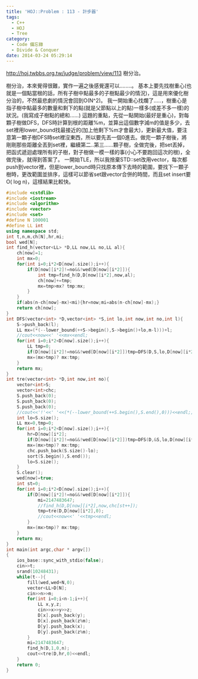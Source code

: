 ```yaml
---
title: 'HOJ::Problem : 113 - 計步器'
tags:
  - C++
  - HOJ
  - Tree
category:
  - Code 備忘錄
  - Divide & Conquer
date: 2014-03-24 05:29:14
---
```



http://hoj.twbbs.org.tw/judge/problem/view/113
樹分治。

<!--more-->

樹分治，本來覺得很難，實作一遍之後感覺還可以........。
基本上要先找樹重心(也就是一個點當根的話，所有子樹中點最多的子樹點最少的情況)，這是用來優化樹分治的，不然最悲劇的情況會回到O(N^2)。
我一開始重心找爛了.....，樹重心是指子樹中點最多的數量和剩下的點(就是父節點以上的點)一樣多(或差不多一樣)的狀況。(我寫成子樹點的總和......)
這題的重點，先從一點開始(最好是重心)，對每顆子樹做DFS，DFS時計算到根的距離%m，並算出這個數字減m的值是多少，去set裡用lower_bound找最接近的(加上他剩下%m才會最大)，更新最大值，要注意第一顆子樹DFS時set裡沒東西，所以要先丟一個0進去。做完一顆子樹後，將剛剛那些距離全丟到set裡，繼續第二..第三......顆子樹，全做完後，把set丟掉，把函式遞迴處理所有的子樹，對子樹做一模一樣的事(小心不要跑回這次的根)，全做完後，就得到答案了。
一開始TLE，所以我捨棄STD::set改用vector，每次都push到vector裡，但是lower_bound時只找原本傳下去時的範圍，要找下一顆子樹時，更改範圍並排序，這樣可以節省set跟vector合併的時間，而且set insert要O( log n)，這樣結果比較快。



``` c++
#include <cstdlib>
#include <iostream>
#include <algorithm>
#include <vector>
#include <set>
#define N 100001
#define LL int
using namespace std;
int t,n,m,ch[N],hr,mi;
bool wed[N];
int find_h(vector<LL> *D,LL now,LL no,LL al){
    ch[now]=1;
    int mx=0;
    for(int i=0;i*2<D[now].size();i++){
        if(D[now][i*2]!=no&&!wed[D[now][i*2]]){
            int tmp=find_h(D,D[now][i*2],now,al);
            ch[now]+=tmp;
            mx=tmp>mx? tmp:mx;
        }
    }
    if(abs(n-ch[now]-mx)<mi){hr=now;mi=abs(n-ch[now]-mx);}
    return ch[now];
}
int DFS(vector<int> *D,vector<int> *S,int lo,int now,int no,int l){
    S->push_back(l);
    LL mx=(*(--lower_bound(++S->begin(),S->begin()+lo,m-l)))+l;
    //cout<<now<<' '<<mx<<endl;
    for(int i=0;i*2<D[now].size();i++){
        LL tmp=0;
        if(D[now][i*2]!=no&&!wed[D[now][i*2]])tmp=DFS(D,S,lo,D[now][i*2],now,(D[now][i*2+1]+l)%m);
        mx=(mx>tmp)? mx:tmp;
    }
    return mx;
}
int tre(vector<int> *D,int now,int no){
    vector<int>S;
    vector<int>chc;
    S.push_back(0);
    S.push_back(0);
    S.push_back(0);
    //cout<<'!'<<' '<<(*(--lower_bound(++S.begin(),S.end(),0)))<<endl;;
    int lo=S.size();
    LL mx=0,tmp=0;
    for(int i=0;i*2<D[now].size();i++){
        hr=D[now][i*2];
        if(D[now][i*2]!=no&&!wed[D[now][i*2]])tmp=DFS(D,&S,lo,D[now][i*2],now,D[now][i*2+1]%m);
        mx=(mx>tmp)? mx:tmp;
        chc.push_back(S.size()-lo);
        sort(S.begin(),S.end());
        lo=S.size();
    }
    S.clear();
    wed[now]=true;
    int st=0;
    for(int i=0;i*2<D[now].size();i++){
        if(D[now][i*2]!=no&&!wed[D[now][i*2]]){
            mi=2147483647;
            //find_h(D,D[now][i*2],now,chc[st++]);
            tmp=tre(D,D[now][i*2],0);
            //cout<<now<<' '<<tmp<<endl;
        }
        mx=(mx>tmp)? mx:tmp;
    }
    return mx;
}
int main(int argc,char * argv[])
{
    ios_base::sync_with_stdio(false);
    cin>>t;
    srand(10248431);
    while(t--){
        fill(wed,wed+N,0);
        vector<LL>D[N];
        cin>>n>>m;
        for(int i=0;i<n-1;i++){
            LL x,y,z;
            cin>>x>>y>>z;
            D[x].push_back(y);
            D[x].push_back(z%m);
            D[y].push_back(x);
            D[y].push_back(z%m);
        }
        mi=2147483647;
        find_h(D,1,0,n);
        cout<<tre(D,hr,0)<<endl;
    }
    return 0;
}
```